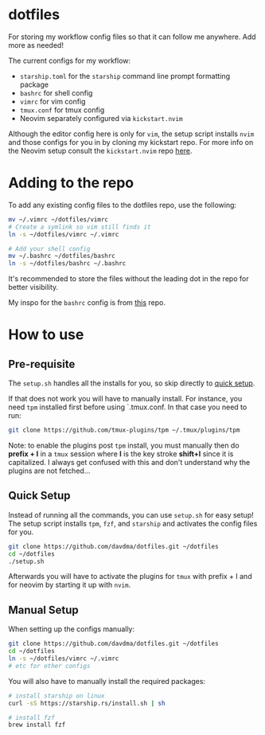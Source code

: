 # dotfiles
For storing my workflow config files so that it can follow me anywhere. Add more as needed!

The current configs for my workflow:
* `starship.toml` for the `starship` command line prompt formatting package
* `bashrc` for shell config
* `vimrc` for vim config
* `tmux.conf` for tmux config
* Neovim separately configured via `kickstart.nvim`

Although the editor config here is only for `vim`, the setup script installs `nvim` and those configs for you in by cloning my kickstart repo. For more info on the Neovim setup consult the `kickstart.nvim` repo [here](https://github.com/davdma/kickstart.nvim).

# Adding to the repo

To add any existing config files to the dotfiles repo, use the following:
```bash
mv ~/.vimrc ~/dotfiles/vimrc
# Create a symlink so vim still finds it
ln -s ~/dotfiles/vimrc ~/.vimrc

# Add your shell config
mv ~/.bashrc ~/dotfiles/bashrc
ln -s ~/dotfiles/bashrc ~/.bashrc
```

It's recommended to store the files without the leading dot in the repo for better visibility.

My inspo for the `bashrc` config is from [this](https://gitlab.com/dwt1/dotfiles/-/blob/master/.bashrc?ref_type=heads) repo.

# How to use
## Pre-requisite
The `setup.sh` handles all the installs for you, so skip directly to [quick setup](#quick-setup).

If that does not work you will have to manually install. For instance, you need `tpm` installed first before using `.tmux.conf. In that case you need to run:
```bash
git clone https://github.com/tmux-plugins/tpm ~/.tmux/plugins/tpm
```

Note: to enable the plugins post `tpm` install, you must manually then do **prefix + I** in a `tmux` session where **I** is the key stroke **shift+I** since it is capitalized. I always get confused with this and don't understand why the plugins are not fetched...

## Quick Setup
Instead of running all the commands, you can use `setup.sh` for easy setup! The setup script installs `tpm`, `fzf`, and `starship` and activates the config files for you.

```bash
git clone https://github.com/davdma/dotfiles.git ~/dotfiles
cd ~/dotfiles
./setup.sh
```

Afterwards you will have to activate the plugins for `tmux` with prefix + I and for neovim by starting it up with `nvim`.

## Manual Setup
When setting up the configs manually:

```bash
git clone https://github.com/davdma/dotfiles.git ~/dotfiles
cd ~/dotfiles
ln -s ~/dotfiles/vimrc ~/.vimrc
# etc for other configs
```

You will also have to manually install the required packages:

```bash
# install starship on linux
curl -sS https://starship.rs/install.sh | sh

# install fzf
brew install fzf
```
